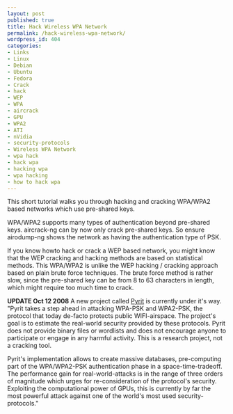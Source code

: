 ```yaml
---
layout: post
published: true
title: Hack Wireless WPA Network
permalink: /hack-wireless-wpa-network/
wordpress_id: 404
categories:
- Links
- Linux
- Debian
- Ubuntu
- Fedora
- Crack
- hack
- WEP
- WPA
- aircrack
- GPU
- WPA2
- ATI
- nVidia
- security-protocols
- Wireless WPA Network
- wpa hack
- hack wpa
- hacking wpa
- wpa hacking
- how to hack wpa
---
```

This short tutorial walks you through hacking and cracking WPA/WPA2 based networks which use pre-shared keys.

WPA/WPA2 supports many types of authentication beyond pre-shared keys. aircrack-ng can by now only crack pre-shared keys. So ensure airodump-ng shows the network as having the authentication type of PSK.





If you know howto hack or crack a WEP based network, you might know that the WEP cracking and hacking methods are based on statistical methods. This WPA/WPA2 is unlike the WEP hacking / cracking approach based on plain brute force techniques. The brute force method is rather slow, since the pre-shared key can be from 8 to 63 characters in length, which might require too much time to crack.


<strong>UPDATE Oct 12 2008</strong>
A new project called <a href="http://code.google.com/p/pyrit/">Pyrit</a> is currently under it's way. "Pyrit takes a step ahead in attacking WPA-PSK and WPA2-PSK, the protocol that today de-facto protects public WIFI-airspace. The project's goal is to estimate the real-world security provided by these protocols. Pyrit does not provide binary files or wordlists and does not encourage anyone to participate or engage in any harmful activity. This is a research project, not a cracking tool.

Pyrit's implementation allows to create massive databases, pre-computing part of the WPA/WPA2-PSK authentication phase in a space-time-tradeoff. The performance gain for real-world-attacks is in the range of three orders of magnitude which urges for re-consideration of the protocol's security. Exploiting the computational power of GPUs, this is currently by far the most powerful attack against one of the world's most used security-protocols."
